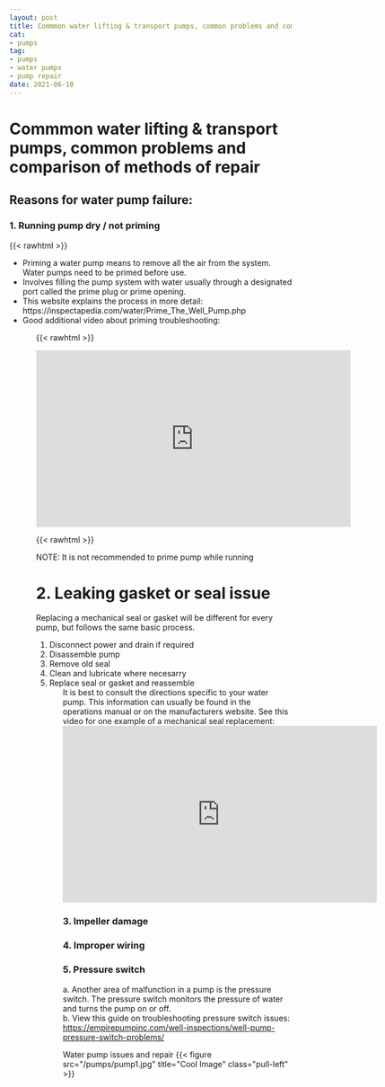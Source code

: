 ```yaml
--- 
layout: post 
title: Commmon water lifting & transport pumps, common problems and comparison of methods of repair
cat:
- pumps
tag:
- pumps
- water pumps
- pump repair
date: 2021-06-10
--- 
```

# Commmon water lifting & transport pumps, common problems and comparison of methods of repair

## Reasons for water pump failure:
### 1.  Running pump dry / not priming
{{< rawhtml >}}

<ul>
  <li> Priming a water pump means to remove all the air from the system.  Water pumps need to be primed before use.
  <li> Involves filling the pump system with water usually through a designated port called the prime plug or prime opening.
  <li> This website explains the process in more detail: https://inspectapedia.com/water/Prime_The_Well_Pump.php
  <li> Good additional video about priming troubleshooting:
<ul>

{{< rawhtml >}}

<iframe width="560" height="315" src="https://www.youtube.com/embed/HTijuouVtoo" title="YouTube video player" frameborder="0" allow="accelerometer; autoplay; clipboard-write; encrypted-media; gyroscope; picture-in-picture" allowfullscreen></iframe>

{{< rawhtml >}}

NOTE: It is not recommended to prime pump while running
  
# 2.	Leaking gasket or seal issue
Replacing a mechanical seal or gasket will be different for every pump, but follows the same basic process.  

  <ol>
  <li> Disconnect power and drain if required
  <li> Disassemble pump 
  <li> Remove old seal
  <li> Clean and lubricate where necesarry
  <li> Replace seal or gasket and reassemble
<ol>
  It is best to consult the directions specific to your water pump.  This information can usually be found in the operations manual or on the manufacturers website.  
See this video for one example of a mechanical seal replacement:
  
<iframe width="560" height="315" src="https://www.youtube.com/embed/-fXzTTN0ME0" title="YouTube video player" frameborder="0" allow="accelerometer; autoplay; clipboard-write; encrypted-media; gyroscope; picture-in-picture" allowfullscreen></iframe>
  
 
### 3.	Impeller damage
### 4.	Improper wiring

### 5.  Pressure switch
a.	Another area of malfunction in a pump is the pressure switch.  The pressure switch monitors the pressure of water and turns the pump on or off.  
b.	View this guide on troubleshooting pressure switch issues:
https://empirepumpinc.com/well-inspections/well-pump-pressure-switch-problems/


Water pump issues and repair
{{< figure src="/pumps/pump1.jpg" title="Cool Image" class="pull-left" >}}
